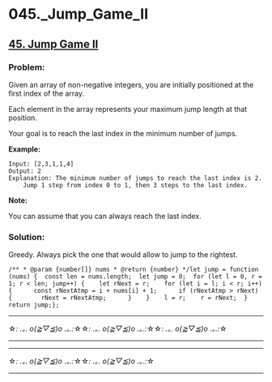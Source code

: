 # 045.\_Jump_Game_II

## [45. Jump Game II](https://leetcode.com/problems/jump-game-ii/description/)

### Problem:

Given an array of non-negative integers, you are initially positioned at the first index of the array.

Each element in the array represents your maximum jump length at that position.

Your goal is to reach the last index in the minimum number of jumps.

**Example:**

```
Input: [2,3,1,1,4]
Output: 2
Explanation: The minimum number of jumps to reach the last index is 2.
    Jump 1 step from index 0 to 1, then 3 steps to the last index.
```

**Note:**

You can assume that you can always reach the last index.

### Solution:

Greedy. Always pick the one that would allow to jump to the rightest.

```
/** * @param {number[]} nums * @return {number} */let jump = function (nums) {  const len = nums.length;  let jump = 0;  for (let l = 0, r = 1; r < len; jump++) {    let rNext = r;    for (let i = l; i < r; i++) {      const rNextAtmp = i + nums[i] + 1;      if (rNextAtmp > rNext) {        rNext = rNextAtmp;      }    }    l = r;    r = rNext;  }  return jump;};
```

---

☆*: .｡. o(≧▽≦)o .｡.:*☆☆*: .｡. o(≧▽≦)o .｡.:*☆☆*: .｡. o(≧▽≦)o .｡.:*☆

---

---

☆*: .｡. o(≧▽≦)o .｡.:*☆☆*: .｡. o(≧▽≦)o .｡.:*☆

---
